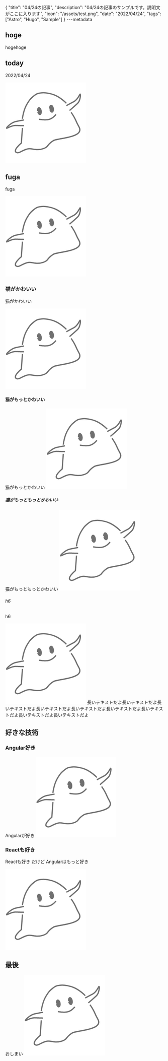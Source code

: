 {
  "title": "04/24の記事",
  "description": "04/24の記事のサンプルです。説明文がここに入ります",
  "icon": "/assets/test.png",
  "date": "2022/04/24",
  "tags": ["Astro", "Hugo", "Sample"]
}
---metadata

## hoge
hogehoge

## today
2022/04/24

![img](/assets/test.png)

## fuga
fuga

![img](/assets/test.png)

### 猫がかわいい
猫がかわいい

![img](/assets/test.png)
#### 猫がもっとかわいい
猫がもっとかわいい
![img](/assets/test.png)

##### 猫がもっともっとかわいい
猫がもっともっとかわいい
![img](/assets/test.png)

###### h6
h6

![img](/assets/test.png)
長いテキストだよ長いテキストだよ長いテキストだよ長いテキストだよ長いテキストだよ長いテキストだよ長いテキストだよ長いテキストだよ長いテキストだよ

## 好きな技術
### Angular好き
Angularが好き
![img](/assets/test.png)

### Reactも好き
Reactも好き だけど Angularはもっと好き

![img](/assets/test.png)
## 最後
おしまい
![img](/assets/test.png)